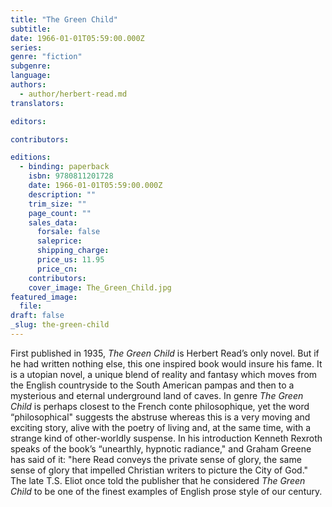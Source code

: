 ```yaml
---
title: "The Green Child"
subtitle:
date: 1966-01-01T05:59:00.000Z
series:
genre: "fiction"
subgenre:
language:
authors:
  - author/herbert-read.md
translators:

editors:

contributors:

editions:
  - binding: paperback
    isbn: 9780811201728
    date: 1966-01-01T05:59:00.000Z
    description: ""
    trim_size: ""
    page_count: ""
    sales_data:
      forsale: false
      saleprice:
      shipping_charge:
      price_us: 11.95
      price_cn:
    contributors:
    cover_image: The_Green_Child.jpg
featured_image:
  file:
draft: false
_slug: the-green-child
---
```


First published in 1935, _The Green Child_ is Herbert Read’s only novel. But if he had written nothing else, this one inspired book would insure his fame. It is a utopian novel, a unique blend of reality and fantasy which moves from the English countryside to the South American pampas and then to a mysterious and eternal underground land of caves. In genre _The Green Child_ is perhaps closest to the French conte philosophique, yet the word “philosophical" suggests the abstruse whereas this is a very moving and exciting story, alive with the poetry of living and, at the same time, with a strange kind of other-worldly suspense. In his introduction Kenneth Rexroth speaks of the book’s “unearthly, hypnotic radiance," and Graham Greene has said of it: "here Read conveys the private sense of glory, the same sense of glory that impelled Christian writers to picture the City of God." The late T.S. Eliot once told the publisher that he considered _The Green Child_ to be one of the finest examples of English prose style of our century.


